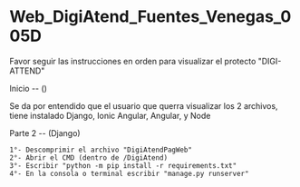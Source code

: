 # Web_DigiAtend_Fuentes_Venegas_005D

Favor seguir las instrucciones en orden para visualizar el protecto "DIGI-ATTEND"

Inicio -- ()

Se da por entendido que el usuario que querra visualizar los 2 archivos, tiene instalado
Django, Ionic Angular, Angular, y Node

Parte 2 -- (Django)

	1°- Descomprimir el archivo "DigiAtendPagWeb"
	2°- Abrir el CMD (dentro de /DigiAtend)
	3°- Escribir "python -m pip install -r requirements.txt"
	4°- En la consola o terminal escribir "manage.py runserver"
